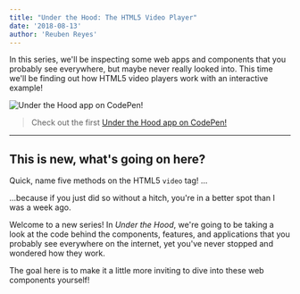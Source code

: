 ```yaml
---
title: "Under the Hood: The HTML5 Video Player"
date: '2018-08-13'
author: 'Reuben Reyes'
---
```


In this series, we'll be inspecting some web apps and components that you probably see everywhere, but maybe never really looked into. This time we'll be finding out how HTML5 video players work with an interactive example!<!-- end -->

![Under the Hood app on CodePen!](https://cl.ly/0u1D2b201133/Image%2525202018-08-13%252520at%2525208.24.09%252520PM.png)

> Check out the first [Under the Hood app on CodePen!](https://codepen.io/radotreyes/full/EpJKgK/)

---

## This is new, what's going on here?

Quick, name five methods on the HTML5 `video` tag! ...

...because if you just did so without a hitch, you're in a better spot than I was a week ago.

Welcome to a new series! In _Under the Hood_, we're going to be taking a look at the code behind the components, features, and applications that you probably see everywhere on the internet, yet you've never stopped and wondered how they work.

The goal here is to make it a little more inviting to dive into these web components yourself!

<!-- Over the course of my career, I've found that the biggest limiter to my productivity as a developer is not knowing what exactly I'm working on. Writing my first API call (in jQuery!), for example, wasn't particularly fun, and the fact that I didn't know what I was doing gave me some mild anxiety: **_Something_ is working here, but I don't know what.**

I was averse to working with external APIs until I actually pulled my big boy pants up and read the docs. Now -->
